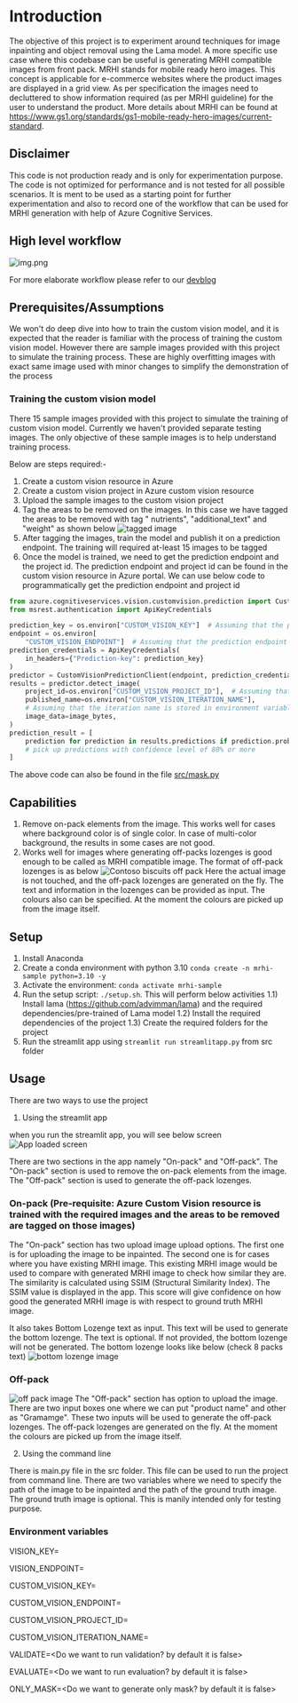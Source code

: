 # Introduction

The objective of this project is to experiment around techniques for image inpainting and object removal using the Lama
model.
A more specific use case where this codebase can be useful is generating MRHI compatible images from front pack. MRHI
stands for mobile ready hero images.
This concept is applicable for e-commerce websites where the product images are displayed in a grid view.
As per specification the images need to decluttered to show information required (as per MRHI guideline) for the user to
understand the product.
More details about MRHI can be found at https://www.gs1.org/standards/gs1-mobile-ready-hero-images/current-standard.

## Disclaimer

This code is not production ready and is only for experimentation purpose. The code is not optimized for performance and is
not tested for all possible scenarios.
It is ment to be used as a starting point for further experimentation and also to record one of the workflow that can be
used for MRHI generation with help of Azure Cognitive Services.

## High level workflow

![img.png](images/img.png)

For more elaborate workflow please refer to
our [devblog](https://devblogs.microsoft.com/cse/2021/10/13/automating-image-inpainting-for-mrhi-generation/)

## Prerequisites/Assumptions

We won't do deep dive into how to train the custom vision model, and it is expected that the reader is familiar with the
process of training the custom vision model. However there are sample images provided with this project to simulate the
training process. These are highly overfitting images with exact same image used with minor changes to simplify the
demonstration of the process

### Training the custom vision model

There 15 sample images provided with this project to simulate the training of custom vision model. Currently we haven't
provided separate testing images. The only objective of these sample images is to help understand training process.

Below are steps required:-

1) Create a custom vision resource in Azure
2) Create a custom vision project in Azure custom vision resource
3) Upload the sample images to the custom vision project
4) Tag the areas to be removed on the images. In this case we have tagged the areas to be removed with tag "
   nutrients", "additional_text" and "weight" as shown below
   ![tagged image](images/image-4.png)
5) After tagging the images, train the model and publish it on a prediction endpoint. The training will required
   at-least 15 images to be tagged
6) Once the model is trained, we need to get the prediction endpoint and the project id. The prediction endpoint and
   project id can be found in the custom vision resource in Azure portal. We can use below code to programmatically get
   the prediction endpoint and project id

```python
from azure.cognitiveservices.vision.customvision.prediction import CustomVisionPredictionClient
from msrest.authentication import ApiKeyCredentials

prediction_key = os.environ["CUSTOM_VISION_KEY"]  # Assuming that the prediction key is stored in environment variable
endpoint = os.environ[
    "CUSTOM_VISION_ENDPOINT"]  # Assuming that the prediction endpoint is stored in environment variable
prediction_credentials = ApiKeyCredentials(
    in_headers={"Prediction-key": prediction_key}
)
predictor = CustomVisionPredictionClient(endpoint, prediction_credentials)
results = predictor.detect_image(
    project_id=os.environ["CUSTOM_VISION_PROJECT_ID"],  # Assuming that the project id is stored in environment variable
    published_name=os.environ["CUSTOM_VISION_ITERATION_NAME"],
    # Assuming that the iteration name is stored in environment variable
    image_data=image_bytes,
)
prediction_result = [
    prediction for prediction in results.predictions if prediction.probability > 0.8
    # pick up predictions with confidence level of 80% or more
]

``````

The above code can also be found in the file [src/mask.py](https://github.com/cse-labs/mrhi_image_generation_experiments/blob/main/src/mask.py#L178-L189)

## Capabilities

1) Remove on-pack elements from the image. This works well for cases where background color is of single color. In case
   of multi-color background, the results in some cases are not good.
2) Works well for images where generating off-packs lozenges is good enough to be called as MRHI compatible image. The
   format of off-pack lozenges is as below
   ![Contoso biscuits off pack](images/image.png)
   Here the actual image is not touched, and the off-pack lozenges are generated on the fly. The text and information in
   the lozenges can be provided as input. The colours also can be specified. At the moment the colours are picked up
   from the image itself.

## Setup

1) Install Anaconda
2) Create a conda environment with python 3.10
   `conda create -n mrhi-sample python=3.10 -y`
3) Activate the environment:
   `conda activate mrhi-sample`
3) Run the setup script: `./setup.sh`. This will perform below activities
   1.1) Install lama (https://github.com/advimman/lama) and the required dependencies/pre-trained of Lama model
   1.2) Install the required dependencies of the project
   1.3) Create the required folders for the project
4) Run the streamlit app using `streamlit run streamlitapp.py` from src folder

## Usage

There are two ways to use the project

1) Using the streamlit app

when you run the streamlit app, you will see below screen
![App loaded screen](images/image-2.png)

There are two sections in the app namely "On-pack" and "Off-pack". The "On-pack" section is used to remove the on-pack
elements from the image. The "Off-pack" section is used to generate the off-pack lozenges.

### On-pack (Pre-requisite: Azure Custom Vision resource is trained with the required images and the areas to be removed are tagged on those images)

The "On-pack" section has two upload image upload options. The first one is for uploading the image to be inpainted. The
second one is for cases where you
have existing MRHI image. This existing MRHI image would be used to compare with generated MRHI image to check how
similar they are. The similarity is calculated using SSIM (Structural Similarity Index). The SSIM value is displayed in
the app. This score will give confidence on how good the generated MRHI image is with respect to ground truth MRHI
image.

It also takes Bottom Lozenge text as input. This text will be used to generate the bottom lozenge. The text is optional.
If not provided, the bottom lozenge will not be generated. The bottom lozenge looks like below (check 8 packs text)
![bottom lozenge image](images/image-1.png)

### Off-pack

![off pack image](images/image-3.png)
The "Off-pack" section has option to upload the image. There are two input boxes one where we can put "product name" and
other as "Gramamge". These two inputs will be used to generate the off-pack lozenges. The off-pack lozenges are
generated on the fly. At the moment the colours are picked up from the image itself.

2) Using the command line

There is main.py file in the src folder. This file can be used to run the project from command line. There are two
variables where we need to specify the path of the image to be inpainted and the path of the ground truth image. The
ground truth image is optional.
This is manily intended only for testing purpose.

### Environment variables

VISION_KEY= <Key for Azure computer vision resource>

VISION_ENDPOINT= <Azure computer vision resource endpoint>

CUSTOM_VISION_KEY= <Azure custom vision resouce where the training of images have been done>

CUSTOM_VISION_ENDPOINT= <Azure custom vision prediction endpoint>

CUSTOM_VISION_PROJECT_ID= <Azure custom vision project endpoint>

CUSTOM_VISION_ITERATION_NAME= <Azure custom vision training iteration which is to be used>

VALIDATE=<Do we want to run validation? by default it is false>

EVALUATE=<Do we want to run evaluation? by default it is false>

ONLY_MASK=<Do we want to generate only mask? by default it is false>

